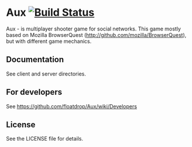 Aux [![Build Status](https://travis-ci.org/floatdrop/Aux.png)](https://travis-ci.org/floatdrop/Aux)
===
Aux - is multiplayer shooter game for social networks. This game mostly based on Mozilla BrowserQuest (http://github.com/mozilla/BrowserQuest), but with different game mechanics.

Documentation
-------------
See client and server directories.

For developers
--------------
See https://github.com/floatdrop/Aux/wiki/Developers


License
-------
See the LICENSE file for details.

 
